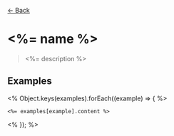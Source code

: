 [&#x2190; Back](./)
# <%= name %>

> <%= description %>

## Examples

<code-highlight>
<% Object.keys(examples).forEach((example) => { %> 
<div slot="<%= example %>">

```<%= examples[example].language %>
<%= examples[example].content %>
```

</div>

<% }); %> 
</code-highlight>
